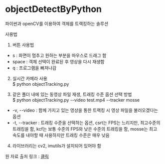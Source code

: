 # objectDetectByPython

파이썬과 openCV를 이용하여 객체를 트랙킹하는 솔루션  

사용법  
1. 버튼 사용법  
  - s : 화면이 멈추고 원하는 부분을 마우스로 드래그 함  
  - space : 객체 선택이 완료된 후 영상을 다시 재생함  
  - q : 프로그램을 빠져나감  

2. 실시간 카메라 사용  
$ python objectTracking.py  

3. 같은 폴더 내에 있는 동영상 파일 재생, 트래킹 수준 옵션 선택 방법  
$ python objectTracking.py --video test.mp4 --tracker mosse 

  - -v, --video : 함께 가지고 있는 영상을 통한 트랙킹 시 영상 파일을 불러오겠다는 옵션
  - -t, --tracker : 트래킹 수준을 선택하는 옵션, csrt는 FPS는 느리지만, 최고수준의 트래킹을 함, kcf는 보통 수준의 FPS와 낮은 수준의 트래킹을 함, mosse는 최고 속도를 내야할 때 사용하지만 트래킹 수준은 매우 낮음  

4. 라이브러리는 cv2, imutils가 설치되어 있어야 함  


원 자료 출처 링크 : [클릭](https://www.pyimagesearch.com/2018/07/30/opencv-object-tracking/)
